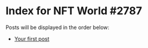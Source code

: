 # Index for NFT World #2787
Posts will be displayed in the order below:

- [Your first post](./001-first.md)


